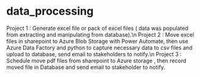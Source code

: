 # data_processing
Project 1 : Generate excel file or pack of excel files ( data was populated from extracting and manipulating from database).\n
Project 2 : Move excel files in sharepoint to Azure Blob Storage with Power Automate, then use Azure Data Factory and python to capture necessary data to csv files and upload to database, send email to stakeholders to notify.\n
Project 3 : Schedule move pdf files from sharepoint to Azure storage , then record moved file in Database and send email to stakeholder to notify.



